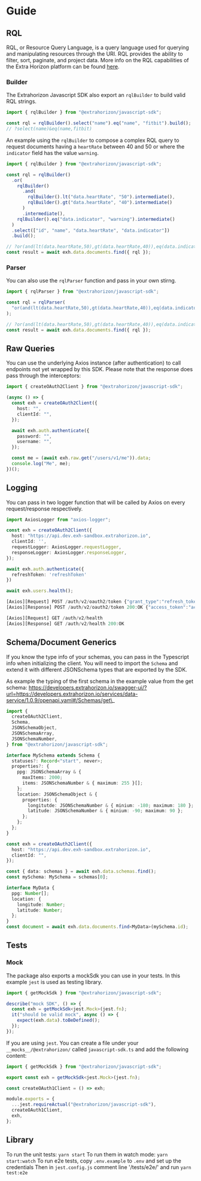 # Guide

## RQL

RQL, or Resource Query Language, is a query language used for querying and manipulating resources through the URI. RQL provides the ability to filter, sort, paginate, and project data. More info on the RQL capabilities of the Extra Horizon platform can be found [here](https://docs.extrahorizon.com/extrahorizon/additional-resources/resource-query-language-rql).

### Builder

The Extrahorizon Javascript SDK also export an `rqlBuilder` to build valid RQL strings.

```ts
import { rqlBuilder } from "@extrahorizon/javascript-sdk";

const rql = rqlBuilder().select("name").eq("name", "fitbit").build();
// ?select(name)&eq(name,fitbit)
```

An example using the `rqlBuilder` to compose a complex RQL query to request documents having a `heartRate` between 40 and 50 or where the `indicator` field has the value `warning`.

```ts
import { rqlBuilder } from "@extrahorizon/javascript-sdk";

const rql = rqlBuilder()
  .or(
    rqlBuilder()
      .and(
        rqlBuilder().lt("data.heartRate", "50").intermediate(),
        rqlBuilder().gt("data.heartRate", "40").intermediate()
      )
      .intermediate(),
    rqlBuilder().eq("data.indicator", "warning").intermediate()
  )
  .select(["id", "name", "data.heartRate", "data.indicator"])
  .build();

// ?or(and(lt(data.heartRate,50),gt(data.heartRate,40)),eq(data.indicator,warning))&select(id,name,data.heartRate,data.indicator)
const result = await exh.data.documents.find({ rql });
```

### Parser

You can also use the `rqlParser` function and pass in your own stirng.

```ts
import { rqlParser } from "@extrahorizon/javascript-sdk";

const rql = rqlParser(
  "or(and(lt(data.heartRate,50),gt(data.heartRate,40)),eq(data.indicator,warning))&select(id,name,data.heartRate,data.indicator)"
);

// ?or(and(lt(data.heartRate,50),gt(data.heartRate,40)),eq(data.indicator,warning))&select(id,name,data.heartRate,data.indicator)
const result = await exh.data.documents.find({ rql });
```

## Raw Queries

You can use the underlying Axios instance (after authentication) to call endpoints not yet wrapped by this SDK. Please note that the response does pass through the interceptors:

```ts
import { createOAuth2Client } from "@extrahorizon/javascript-sdk";

(async () => {
  const exh = createOAuth2Client({
    host: "",
    clientId: "",
  });

  await exh.auth.authenticate({
    password: "",
    username: "",
  });

  const me = (await exh.raw.get("/users/v1/me")).data;
  console.log("Me", me);
})();
```

## Logging

You can pass in two logger function that will be called by Axios on every request/response respectively.

```ts
import AxiosLogger from "axios-logger";

const exh = createOAuth2Client({
  host: "https://api.dev.exh-sandbox.extrahorizon.io",
  clientId: '',
  requestLogger: AxiosLogger.requestLogger,
  responseLogger: AxiosLogger.responseLogger,
});

await exh.auth.authenticate({
  refreshToken: 'refreshToken'
})

await exh.users.health();

[Axios][Request] POST /auth/v2/oauth2/token {"grant_type":"refresh_token","refresh_token":"refreshToken"}
[Axios][Response] POST /auth/v2/oauth2/token 200:OK {"access_token":"accessToken","token_type":"bearer","expires_in":299.999,"refresh_token":"refreshToken","user_id":"userId","application_id":"applicationId"}

[Axios][Request] GET /auth/v2/health
[Axios][Response] GET /auth/v2/health 200:OK

```

## Schema/Document Generics

If you know the type info of your schemas, you can pass in the Typescript info when initializing the client. You will need to import the `Schema` and extend it with different JSONSchema types that are exported by the SDK.

As example the typing of the first schema in the example value from the get schema: https://developers.extrahorizon.io/swagger-ui/?url=https://developers.extrahorizon.io/services/data-service/1.0.9/openapi.yaml#/Schemas/get\_

```ts
import {
  createOAuth2Client,
  Schema,
  JSONSchemaObject,
  JSONSchemaArray,
  JSONSchemaNumber,
} from "@extrahorizon/javascript-sdk";

interface MySchema extends Schema {
  statuses?: Record<"start", never>;
  properties?: {
    ppg: JSONSchemaArray & {
      maxItems: 2000;
      items: JSONSchemaNumber & { maximum: 255 }[];
    };
    location: JSONSchemaObject & {
      properties: {
        longitutde: JSONSchemaNumber & { minium: -180; maximum: 180 };
        latitude: JSONSchemaNumber & { minium: -90; maximum: 90 };
      };
    };
  };
}

const exh = createOAuth2Client({
  host: "https://api.dev.exh-sandbox.extrahorizon.io",
  clientId: "",
});

const { data: schemas } = await exh.data.schemas.find();
const mySchema: MySchema = schemas[0];

interface MyData {
  ppg: Number[];
  location: {
    longitude: Number;
    latitude: Number;
  };
}
const document = await exh.data.documents.find<MyData>(mySchema.id);
```

## Tests

### Mock

The package also exports a mockSdk you can use in your tests. In this example `jest` is used as testing library.

```ts
import { getMockSdk } from "@extrahorizon/javascript-sdk";

describe("mock SDK", () => {
  const exh = getMockSdk<jest.Mock>(jest.fn);
  it("should be valid mock", async () => {
    expect(exh.data).toBeDefined();
  });
});
```

If you are using `jest`. You can create a file under your `__mocks__/@extrahorizon/` called `javascript-sdk.ts` and add the following content:

```ts
import { getMockSdk } from "@extrahorizon/javascript-sdk";

export const exh = getMockSdk<jest.Mock>(jest.fn);

const createOAuth1Client = () => exh;

module.exports = {
  ...jest.requireActual("@extrahorizon/javascript-sdk"),
  createOAuth1Client,
  exh,
};
```

## Library

To run the unit tests: `yarn start` To run them in watch mode: `yarn start:watch` To run e2e tests, copy `.env.example` to `.env` and set up the credentials Then in `jest.config.js` comment line '/tests/e2e/' and run `yarn test:e2e`
